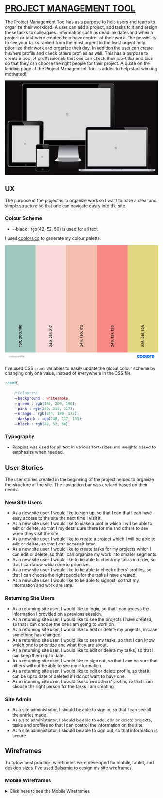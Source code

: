 # [PROJECT MANAGEMENT TOOL](https://project-management-tool-70101b30ec1e.herokuapp.com/)

The Project Management Tool has as a purpose to help users and teams to organize their workload. 
A user can add a project, add tasks to it and assign these tasks to colleagues. Information such as deadline dates and when a project or task were created help have controll of their work. The possibility to see your tasks ranked from the most urgent to the least urgent help ptioritize their work and organize their day. In addition the user can create his/hers profile and check others profiles as well. This has a purpose to create a pool of proffessionals that one can check their job-titles and bios so that they can choose the right people for their project.
A quote on the landing page of the Project Management Tool is added to help start working motivated!

![screenshot](documentation/mockup.jpg)

## UX

The purpose of the project is to organize work so I want to have a clear and simple structure so that one can navigate easily into the site. 

### Colour Scheme

- --black : rgb(42, 52, 50) is used for all text.


I used [coolors.co](https://coolors.co/e84610-009fe3-4a4a4f-445261-d63649-e6ecf0-000000) to generate my colour palette.

![screenshot](documentation/coolors.png)

I've used CSS `:root` variables to easily update the global colour scheme by changing only one value, instead of everywhere in the CSS file.

```css
:root{

    /*Colours*/
    --background : whitesmoke;
    --green : rgb(159, 200, 190);
    --pink : rgb(249, 218, 217);
    --orange : rgb(244, 190, 172);
    --darkpink : rgb(248, 137, 133);
    --black : rgb(42, 52, 50);
```

### Typography

- [Poppins](https://fonts.google.com/specimen/Poppins) was used for all text in various font-sizes and weights based to emphasize when needed.


## User Stories

The user stories created in the beginning of the project helped to organize the structure of the site. The navigation bar was cretaed based on their needs. 

### New Site Users

- As a new site user, I would like to sign up, so that I can that I can have easy access to the site the next time I visit it.
- As a new site user, I would like to make a profile which I will be able to edit or delete, so that I my details are there for me and others to see when they visit the site.
- As a new site user, I would like to create a project which I will be able to edit or delete, so that I can access it later.
- As a new site user, I would like to create tasks for my projects which I can edit or delete, so that I can organize my work into smaller segments.
- As a new site user, I would like to be able to check my tasks in order, so that I can know which one to prioritize.
- As a new site user, I would like to be able to check others' profiles, so that I can choose the right people for the tasks I have created.
- As a new site user, I would like to be able to signout, so that my information and work are safe.

### Returning Site Users

- As a returning site user, I would like to login, so that I can access the information I provided on a previous session.
- As a returning site user, I would like to see the projects I have created, so that I can choose the one I am going to work on.
- As a returning site user, I would like to edit or delete my projects, in case something has changed.
- As a returning site user, I would like to see my tasks, so that I can know which one to prioritize and what they are about.
- As a returning site user, I would like to edit or delete my tasks, so that I can keep them up to date.
- As a returning site user, I would like to sign out, so that I can be sure that others will not be able to see my information.
- As a returning site user, I would like to edit or delete profile, so that it can be up to date or deleted if I do not want to have one.
- As a returning site user, I would like to see others' profile, so that I can choose the right person for the tasks I am creating.

### Site Admin

- As a site administrator, I should be able to sign in, so that I can see all the entries made.
- As a site administrator, I should be able to add, edit or delete projects, tasks and profiles so that I can control the information on the site.
- As a site administrator, I should be able to sign out, so that information is secure.


## Wireframes

To follow best practice, wireframes were developed for mobile, tablet, and desktop sizes.
I've used [Balsamiq](https://balsamiq.com/wireframes) to design my site wireframes.

### Mobile Wireframes

<details>
<summary> Click here to see the Mobile Wireframes </summary>
Project details
  - ![screenshot](documentation/wireframemobile.png)

<details>
<summary> Click here to see the Tablet Wireframes </summary>

### Desktop Wireframes

Project details
  - ![screenshot](documentation/wireframedesktop.png)
</details>


## Features


### Existing Features

- **Sign Up or login**

    - If the user does not already have an account he/she should sign up to enter the site so he/she is redirected to the sign up form. If the user already has an account he/she should login to enter the site so he/she is redirected to the login form. The user has the option to do those things by 2 places on the home page, the top or the bottom inside the text.

![screenshot](documentation/feature01.png)
![screenshot](documentation/feature02.png)
![screenshot](documentation/feature021.png)

- **Sign Out**

    - After signing in if the user wants to logout he will be called to confirm his/hers decision. If the user clicks on the "Sign out" button he/she will be signed out.

![screenshot](documentation/feature03.png)

- **Home Page if the user is logged out**

    - The home page if the user is logged out has a welcome message and information about the site and how it can benefit the user.

![screenshot](documentation/feature04.png)

- **Home Page if the user is logged in**

    - The home page if the user is logged in includes a welcome message and a motivational quote to inspire the user to start working. This quote is different everytime the page loads.

![screenshot](documentation/feature05.png)
![screenshot](documentation/feature051.png)

- **Navigation**

    - The home page when the user is logged in reveals the navigation. The navigation consists of the header that includes the home button and the choice to sign out. The content of the site lies on the left vertically and consists of the "My Projects", "My Tasks", "New Project", "Profile" and "Members" pages. When the user clicks on My Projects then all the projects created by him/her or that he/she has tasks assigned to him/her will appear along with all the tasks of that specific project. Under My Tasks all the tasks assigned to the user will appear. If he/she clicks on "New project a form to create a new project appear. If he/she clicks on "My profile" then there are 2 options : if he/she has already created a profile then a pafe with the rpofile imformation will appear otherwise he/she will get aform to create a profile. Under "Members" there is a list with all the users that have created a profile. For mobiles the navigation consists of a drop-down menu with a list of all the actions the user can do.

![screenshot](documentation/feature06.png)
![screenshot](documentation/feature060.png)
![screenshot](documentation/feature061.png)

- **Search bar**

    - in the header of the page there is also a search bar that searches by the project's name. If the user enters a project name that is correct then he/she is redirected into the My projects page but will see just the project he/she searched for. This feature makes it easier for the user to isolate just the project he/she is interested in without having to scroll the side/nav/bar and find it.

![screenshot](documentation/feature065.png)

- **My projects**

    - This pages contains a collection of the projects that the user has created or has a task assigned to him/her so that the user can easily see all the projects that involve him/her. The projects' information provided here is just the name of the project and its deadline so that user can organize his/her work.

![screenshot](documentation/feature07.png)

- **My Tasks**

    - On this page the user can see all the tasks assigned to him/her. They appear in order from the most urgent to least urgent. The information provided on this page is the name of the project the tasks belongs to, the name of the task, the person that it is assigned to and the task's deadline. The tasks that have the "To do" status appear green, tasks that have the "In progress" status appear orange and tasks that are already done appear grey so that the user can ignore them.

![screenshot](documentation/feature08.png)

- **New Project**

    - If the user wants to create a new project he/she can do it directly from the navigation bar. The user is redirected to the Add-project form and there he/she can provide the information of the new project. The name of the project, its description and the deadline are the fields he/she has to fill.

![screenshot](documentation/feature09.png)

- **Profile**

    - By clicking on the 'Profile' on the home page the user is directed to the add-profile form if he/she has not already created a profile or the his/hers profile page if the user has already created a profile. The fields on the profile form are "First Name", "Last Name", "Job Title", "Image" and "Bio". If the user has already created a profile the page with all that information will appear. All the fields except the image are mandatory. If the user does not provide a picture the default picture will appear instead.

![screenshot](documentation/feature10.png)
![screenshot](documentation/feature101.png)

- **Members**

    - All profiles made on the site appear here. The information provided here are the picture, the first name and the job title.

![screenshot](documentation/feature11.png)

- **My Projects/project selected**

    - If the user clicks on a project from "My Projects" he/she is directed a page showing that project's details. There the user can see the project's title, when it was created and by whom, the projects' description, the deadline of the project and a list of the tasks created for this project together with a button that gives him/her the chance to add a task. If the user has created the project he/she gets the option to edit or delete the project. If the user has not created the project those 2 buttons do not appear so the user can just add tasks. In the same time the name of project appears under My Projects in the vertical navigation bar. This a link leading to the project's details page.
    - The user is redirected to this page when he/she successfully fills in the form to add a new project.

![screenshot](documentation/feature12.png)
![screenshot](documentation/feature121.png)


- **Task details page**

    - When the user clicks on a task either on the project's details page or on a task on the "My Tasks" page he/she is directed to the page showing all the details of the task. 
    - If the user has neither created the task or is not assigned the task (with other words he sees this task only because he is a member of that particular project) then : on the top there is the projects' title then to whom it was assigned to and from whom, then the task's description and the deadline. The name of the task appears under the name of the project in the vartical navigation bar but not under the My Tasks section.
    - If the user has created the task and is not assigned himself/herself the task then he/she gets the edit, delete buttons. Again the name of the task appears under the name of the project in the vartical navigation bar but not under the My Tasks section. 
    - If the user is assigned the task then he/she gets the update-status button. In this case the user cannot change the task otherwise. He/She can just change the status. This task appears now both under the project name and the My tasks section of the vertical navigation bar.
    - If the user is both the creator and the person the task was assigned to he/she gets all the options(edit the task, delete the task and update status.) and the task appears both under the project name and the My tasks section of the vertical navigation bar.
    - In all cases when a task appears in the vertical navigation it is a link leading to the task's detail page.

![screenshot](documentation/feature13.png)
![screenshot](documentation/feature131.png)
![screenshot](documentation/feature132.png)
![screenshot](documentation/feature133.png)

    -If the status of the task is set "To do" then the upper part of the background appears green.
    -If the status of the task is set "In progress" then the upper part of the background appears orange.
    -If the status of the task is set "Done" then the upper part of the background appears grey.

![screenshot](documentation/feature134.png)
![screenshot](documentation/feature135.png)
![screenshot](documentation/feature136.png)


- **Edit or Delete Task**

    - When the task is created by the user, the user can edit or delete. By clicking on edit the edit-form appears filled with the information of the task that can be edited. If the form is sublited successfully the user is redirected the task-details page. By clicking on the delete button the user is redirected to the confirm deletion page and if confirmed to the project-details page. If the user changes his/her mind about editing the task then he/she always has the side navigation bar that informs him/her about the hierarchy of the content of the page and can navigate from there to the page he/she wants.

![screenshot](documentation/feature14.png)
![screenshot](documentation/feature141.png)


- **Edit or Delete my Projects**

    - The user can edit or delete the projects that he/she has created. By clicking on edit the user is redirected to the edit-project form. If the form is successfully submitted the user is redirected to the project's-details page.By clicking the delete button to the confirm deletion page and if confirmed to the his/hers projects page.

![screenshot](documentation/feature15.png)
![screenshot](documentation/feature151.png)

- **Edit or Delete my Profile**

    - If the user's profile is already created then the user can edit or delete it. By clicking on the edit button he is reditected to the edit-profile form. If the form is successfully submitted then the user gets to see his/hers profile page. By clicking on delete the user is reditected to confirm deletion page and if confirmed to the members page.

![screenshot](documentation/feature16.png)
![screenshot](documentation/feature161.png)

- **Members/members selected**

    - If the user clicks on one of the profiles he sees that profile's details.

![screenshot](documentation/feature17.png)

- **Messages**

    - The user is being informed constantly about his/hers actions.
    - If the user has successfully signed up.
    - If the user has successfully signed out.
    - If the user has successfully logged in.
    - If the user has successfully added a task.
    - If the user has successfully edited a task.
    - If the user has successfully deleted a task.
    - If the user has successfully updated the status of a task.
    - If the user has successfully added a project.
    - If the user has successfully edited a project.
    - If the user has successfully deleted a project.
    - If the user has successfully added a profile.
    - If the user has successfully edited a profile.
    - If the user has successfully deleted a profile.
    - If the user tries to give a task a deadline that is after the project's deadline.

![screenshot](documentation/feature18.png)
![screenshot](documentation/feature181.png)
![screenshot](documentation/feature182.png)
![screenshot](documentation/feature183.png)
![screenshot](documentation/feature184.png)
![screenshot](documentation/feature185.png)
![screenshot](documentation/feature186.png)
![screenshot](documentation/feature187.png)
![screenshot](documentation/feature188.png)
![screenshot](documentation/feature189.png)
![screenshot](documentation/feature1810.png)
![screenshot](documentation/feature1811.png)
![screenshot](documentation/feature1812.png)
![screenshot](documentation/feature1813.png)
![screenshot](documentation/feature1814.png)

### Future Features

- Groups
    - In the future it would be helpful to create groups of profiles that work on a project so that when a task is created it could only be assigned to team members. This way I could narrow down the pool of profiles to make an even better choice about who is going to work on a specific task.
- Email notifications
    - It would be very helpful if someone got an email notification when a task is assigned to them so that they know directly their workload.
- Project templates
    - In the future when creating a project it ould be helpful to choose a template suited for the specific project. This would save time to the oganization of tasks created.
- Tasks that every profile has concluded
    - It would also be helpful to include in the profile-details a list of tasks that the particular person has done. This way someone can check the kind of experience everybody has and assign them tasks accordingly.

## Tools & Technologies Used

- [HTML](https://en.wikipedia.org/wiki/HTML) used for the main site content.
- [CSS](https://en.wikipedia.org/wiki/CSS) used for the main site design and layout.
- [CSS :root variables](https://www.w3schools.com/css/css3_variables.asp) used for reusable styles throughout the site.
- [CSS Flexbox](https://www.w3schools.com/css/css3_flexbox.asp) used for an enhanced responsive layout.
- [JavaScript](https://www.javascript.com) used for user interaction on the site.
- [Python](https://www.python.org) used as the back-end programming language.
- [Git](https://git-scm.com) used for version control. (`git add`, `git commit`, `git push`)
- [GitHub](https://github.com) used for secure online code storage.
- [GitHub Pages](https://pages.github.com) used for hosting the deployed front-end site.
- [Gitpod](https://gitpod.io) used as a cloud-based IDE for development.
- [Bootstrap](https://getbootstrap.com) used as the front-end CSS framework for modern responsiveness and pre-built components.
- [Django](https://www.djangoproject.com) used as the Python framework for the site.
- [PostgreSQL](https://www.postgresql.org) used as the relational database management.
- [ElephantSQL](https://www.elephantsql.com) used as the Postgres database.
- [Heroku](https://www.heroku.com) used for hosting the deployed back-end site.
- [Cloudinary](https://cloudinary.com) used for online static file storage.

## Database Design

Entity Relationship Diagrams (ERD) help to visualize database architecture before creating models.
Understanding the relationships between different tables can save time later in the project.


```python
class Profile(models.Model):
    first_name = models.CharField(max_length=200, unique=True, null=False, blank=False)
    last_name = models.CharField(max_length=200, unique=True, null=False, blank=False)
    featured_image = CloudinaryField('image', default='placeholder')
    user = models.OneToOneField(
        User, on_delete=models.CASCADE, related_name="name"
    )
    job_title = models.CharField(max_length=200, unique=True, null=False, blank=False)
    bio = models.TextField(null=False, blank=False)
    created_on = models.DateTimeField(auto_now_add=True)

    def __str__(self):
        return self.first_name

class Project(models.Model):
    title = models.CharField(max_length=200, unique=True, null=False, blank=False)
    user = models.ForeignKey(
        User, on_delete=models.CASCADE, related_name="project_creation"
    )
    description = models.TextField(null=False, blank=False)
    created_on = models.DateTimeField(auto_now_add=True)
    deadline = models.DateTimeField(null=False, blank=False)

    def __str__(self):
        return self.title

class Task(models.Model):
    project = models.ForeignKey(Project, on_delete=models.CASCADE)
    title = models.CharField(max_length=200, null=False, blank=False)
    user = models.ForeignKey(
        User, on_delete=models.CASCADE, related_name="task_creator"
    )
    assigned_to = models.ForeignKey(
        User, on_delete=models.CASCADE, related_name="task_owner"
    )
    description = models.TextField(null=False, blank=False)
    created_on = models.DateTimeField(auto_now_add=True)
    updated_on = models.DateTimeField(auto_now=True)
    status = models.CharField(
        max_length=20, choices=STATUS, default="To do", null=False, blank=False
    )
    deadline = models.DateTimeField(null=False, blank=False)

    def __str__(self):
        return self.title
```

![screenshot](documentation/erd.png)


- Table: **Profile**

    | **PK** | **id** (unique) | Type | Notes |
    | --- | --- | --- | --- |
    | **OneToOne** | profile | OneToOneField | One user can have one profile |
    | | first_name | CharField | |
    | | last_name | CharField | |
    | | featured_image | URLField | |
    | | job_title | CharField | |
    | | bio | Charfield | |
    | | created_on | DateTimeField | |

- Table: **Project**

    | **PK** | **id** (unique) | Type | Notes |
    | --- | --- | --- | --- |
    | **FK** | profile | Foreignkey | One user can create many projects |
    | | title | CharField | |
    | | description | CharField | |
    | | created_on | DateTimeField | |
    | | deadline | DateTimeField | |

- Table: **Tasks**

    | **PK** | **id** (unique) | Type | Notes |
    | --- | --- | --- | --- |
    | **FK** | profile | Foreignkey | One user can create many tasks |
    | **FK** | project | Foreignkey | One project can have many tasks |
    | | title | CharField | |
    | | description | CharField | |
    | | created_on | DateTimeField | |
    | | updated_on | DateTimeField | |
    | | status | CharField | |
    | | deadline | DateTimeField | |
    | | assigned_to | CharField | |

## Agile Development Process

### GitHub Projects

[GitHub Projects](https://github.com/EfthymiaKakoulidou/project-management-tool/projects) served as an Agile tool for this project.
It isn't a specialized tool, but with the right tags and project creation/issue assignments, it can be made to work.

Through it, user stories, issues, and milestone tasks were planned, then tracked on a weekly basis using the basic Kanban board.

![screenshot](documentation/gh-projects.png)

### GitHub Issues

[GitHub Issues](https://github.com/EfthymiaKakoulidou/project-management-tool/issues) served as an another Agile tool.
There, I used my own **User Story Template** to manage user stories.

It also helped with milestone iterations on a weekly basis.

🛑🛑🛑🛑🛑 START OF NOTES (to be deleted) 🛑🛑🛑🛑🛑

Consider adding a screenshot of your Open and Closed Issues.

🛑🛑🛑🛑🛑 END OF NOTES (to be deleted) 🛑🛑🛑🛑🛑

- [Open Issues](https://github.com/EfthymiaKakoulidou/project-management-tool/issues)

    ![screenshot](documentation/gh-issues-open.png)

- [Closed Issues](https://github.com/EfthymiaKakoulidou/project-management-tool/issues?q=is%3Aissue+is%3Aclosed)

    ![screenshot](documentation/gh-issues-closed.png)

### MoSCoW Prioritization

I've decomposed my Epics into stories prior to prioritizing and implementing them.
Using this approach, I was able to apply the MoSCow prioritization and labels to my user stories within the Issues tab.

- **Must Have**: guaranteed to be delivered (*max 60% of stories*)
- **Should Have**: adds significant value, but not vital (*the rest ~20% of stories*)
- **Could Have**: has small impact if left out (*20% of stories*)
- **Won't Have**: not a priority for this iteration

## Testing

For all testing, please refer to the [TESTING.md](TESTING.md) file.

## Deployment

The live deployed application can be found deployed on [Heroku](https://project-management-tool-70101b30ec1e.herokuapp.com).

### ElephantSQL Database

This project uses [ElephantSQL](https://www.elephantsql.com) for the PostgreSQL Database.

To obtain your own Postgres Database, sign-up with your GitHub account, then follow these steps:

- Click **Create New Instance** to start a new database.
- Provide a name (this is commonly the name of the project: project-management-tool).
- Select the **Tiny Turtle (Free)** plan.
- You can leave the **Tags** blank.
- Select the **Region** and **Data Center** closest to you.
- Once created, click on the new database name, where you can view the database URL and Password.

### Cloudinary API

This project uses the [Cloudinary API](https://cloudinary.com) to store media assets online, due to the fact that Heroku doesn't persist this type of data.

To obtain your own Cloudinary API key, create an account and log in.

- For *Primary interest*, you can choose *Programmable Media for image and video API*.
- Optional: *edit your assigned cloud name to something more memorable*.
- On your Cloudinary Dashboard, you can copy your **API Environment Variable**.
- Be sure to remove the `CLOUDINARY_URL=` as part of the API **value**; this is the **key**.

### Heroku Deployment

This project uses [Heroku](https://www.heroku.com), a platform as a service (PaaS) that enables developers to build, run, and operate applications entirely in the cloud.

Deployment steps are as follows, after account setup:

- Select **New** in the top-right corner of your Heroku Dashboard, and select **Create new app** from the dropdown menu.
- Your app name must be unique, and then choose a region closest to you (EU or USA), and finally, select **Create App**.
- From the new app **Settings**, click **Reveal Config Vars**, and set your environment variables.

| Key | Value |
| --- | --- |
| `CLOUDINARY_URL` | user's own value |
| `DATABASE_URL` | user's own value |
| `DISABLE_COLLECTSTATIC` | 1 (*this is temporary, and can be removed for the final deployment*) |
| `SECRET_KEY` | user's own value |

Heroku needs two additional files in order to deploy properly.

- requirements.txt
- Procfile

You can install this project's **requirements** (where applicable) using:

- `pip3 install -r requirements.txt`

If you have your own packages that have been installed, then the requirements file needs updated using:

- `pip3 freeze --local > requirements.txt`

The **Procfile** can be created with the following command:

- `echo web: gunicorn app_name.wsgi > Procfile`
- *replace **app_name** with the name of your primary Django app name; the folder where settings.py is located*

For Heroku deployment, follow these steps to connect your own GitHub repository to the newly created app:

Either:

- Select **Automatic Deployment** from the Heroku app.

Or:

- In the Terminal/CLI, connect to Heroku using this command: `heroku login -i`
- Set the remote for Heroku: `heroku git:remote -a app_name` (replace *app_name* with your app name)
- After performing the standard Git `add`, `commit`, and `push` to GitHub, you can now type:
	- `git push heroku main`

The project should now be connected and deployed to Heroku!

### Local Deployment

This project can be cloned or forked in order to make a local copy on your own system.

For either method, you will need to install any applicable packages found within the *requirements.txt* file.

- `pip3 install -r requirements.txt`.

You will need to create a new file called `env.py` at the root-level,
and include the same environment variables listed above from the Heroku deployment steps.

Sample `env.py` file:

```python
import os

os.environ.setdefault("CLOUDINARY_URL", "user's own value")
os.environ.setdefault("DATABASE_URL", "user's own value")
os.environ.setdefault("SECRET_KEY", "user's own value")

# local environment only (do not include these in production/deployment!)
os.environ.setdefault("DEBUG", "True")
```

Once the project is cloned or forked, in order to run it locally, you'll need to follow these steps:

- Start the Django app: `python3 manage.py runserver`
- Stop the app once it's loaded: `CTRL+C` or `⌘+C` (Mac)
- Make any necessary migrations: `python3 manage.py makemigrations`
- Migrate the data to the database: `python3 manage.py migrate`
- Create a superuser: `python3 manage.py createsuperuser`
- Load fixtures (if applicable): `python3 manage.py loaddata file-name.json` (repeat for each file)
- Everything should be ready now, so run the Django app again: `python3 manage.py runserver`

#### Cloning

You can clone the repository by following these steps:

1. Go to the [GitHub repository](https://github.com/EfthymiaKakoulidou/project-management-tool) 
2. Locate the Code button above the list of files and click it 
3. Select if you prefer to clone using HTTPS, SSH, or GitHub CLI and click the copy button to copy the URL to your clipboard
4. Open Git Bash or Terminal
5. Change the current working directory to the one where you want the cloned directory
6. In your IDE Terminal, type the following command to clone my repository:
	- `git clone https://github.com/EfthymiaKakoulidou/project-management-tool.git`
7. Press Enter to create your local clone.

Alternatively, if using Gitpod, you can click below to create your own workspace using this repository.

[![Open in Gitpod](https://gitpod.io/button/open-in-gitpod.svg)](https://gitpod.io/#https://github.com/EfthymiaKakoulidou/project-management-tool)

Please note that in order to directly open the project in Gitpod, you need to have the browser extension installed.
A tutorial on how to do that can be found [here](https://www.gitpod.io/docs/configure/user-settings/browser-extension).

#### Forking

By forking the GitHub Repository, we make a copy of the original repository on our GitHub account to view and/or make changes without affecting the original owner's repository.
You can fork this repository by using the following steps:

1. Log in to GitHub and locate the [GitHub Repository](https://github.com/EfthymiaKakoulidou/project-management-tool)
2. At the top of the Repository (not top of page) just above the "Settings" Button on the menu, locate the "Fork" Button.
3. Once clicked, you should now have a copy of the original repository in your own GitHub account!

### Local VS Deployment

There are no differences between the local site and the deployed.


## Credits

Though I did not get any code from this tutorial it helped me structure me project:
https://www.youtube.com/playlist?list=PLXuTq6OsqZjbCSfiLNb2f1FOs8viArjWy

### Content

| Source | Location | Notes |
| --- | --- | --- |
| [Markdown Builder](https://tim.2bn.dev/markdown-builder) | README and TESTING | tool to help generate the Markdown files |

| [W3Schools](https://www.w3schools.com) | entire site | syntax |

| [Cgpt](https://chat.openai.com/) | entire site | for everything |


### Media

| Source | Location | Type | Notes |
| --- | --- | --- | --- |
| [Pngtree](https://pngtree.com/freepng/creative-company-logo_1197025.html) | logo | image | logo on the header |
| [icons](https://icons8.com/icons/set/project) | favicon | image | favicon on all pages |

### Acknowledgements

- I would like to thank my Code Institute mentor, [Tim Nelson](https://github.com/TravelTimN) for their support throughout the development of this project.
- I would like to thank the [Code Institute](https://codeinstitute.net) tutor team for their assistance with troubleshooting and debugging some project issues.
- I would like to thank the [Code Institute Slack community](https://code-institute-room.slack.com) for the moral support; it kept me going during periods of self doubt and imposter syndrome.
- I would like to thank my partner helping me to make this transition into software development.

